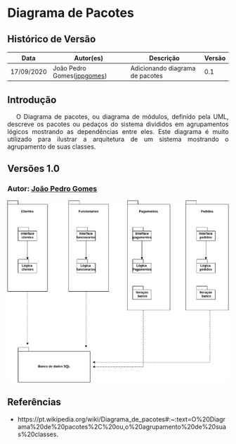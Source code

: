 # Diagrama de Pacotes

## Histórico de Versão

<table>
  <thead>
    <tr>
      <th>Data</th>
      <th>Autor(es)</th>   
      <th>Descrição</th>
      <th>Versão</th>  
    </tr>
  </thead>

  <tbody>
    <tr>
      <td>17/09/2020</td>
      <td>João Pedro Gomes(<a target="blank" href="https://github.com/jppgomes">jppgomes</a>)</td>
      <td>Adicionando diagrama de pacotes</td>
      <td>0.1</td>
    </tr>
  </tbody>
</table>

## Introdução

<p align="justify">&emsp;
O Diagrama de pacotes, ou diagrama de módulos, definido pela UML, descreve os pacotes ou pedaços do sistema divididos em agrupamentos lógicos mostrando as dependências entre eles. Este diagrama é muito utilizado para ilustrar a arquitetura de um sistema mostrando o agrupamento de suas classes.
</p>

## Versões 1.0

### Autor: [João Pedro Gomes](https://github.com/jppgomes)

![Diagrama estados pedidos](../../images/UML/DiagramaPacotes.png)

## Referências
<ul>
<li>https://pt.wikipedia.org/wiki/Diagrama_de_pacotes#:~:text=O%20Diagrama%20de%20pacotes%2C%20ou,o%20agrupamento%20de%20suas%20classes.</li>
</ul>
